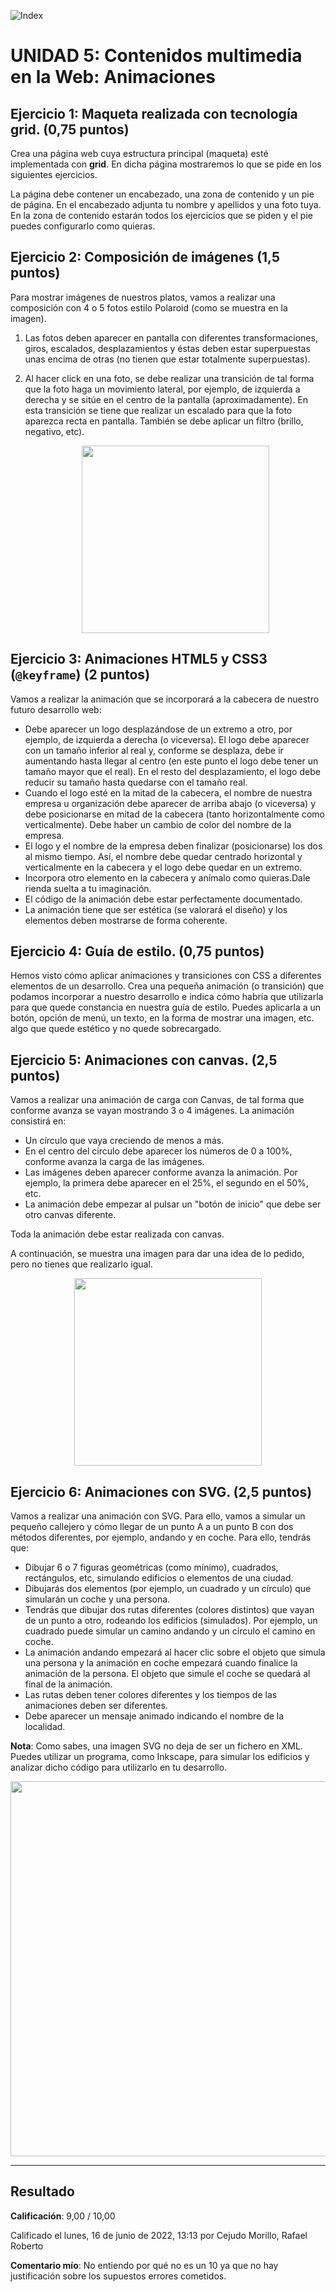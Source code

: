 ![Index](./docs/index.png)

# UNIDAD 5: Contenidos multimedia en la Web: Animaciones

## Ejercicio 1: Maqueta realizada con tecnología grid. (0,75 puntos)
	
Crea una página web cuya estructura principal (maqueta) esté implementada con **grid**. En dicha página mostraremos lo que se pide en los siguientes ejercicios.

La página debe contener un encabezado, una zona de contenido y un pie de página. En el encabezado adjunta tu nombre y apellidos y una foto tuya. En la zona de contenido estarán todos los ejercicios que se piden y el pie puedes configurarlo como quieras.

## Ejercicio 2: Composición de imágenes (1,5 puntos)

Para mostrar imágenes de nuestros platos, vamos a realizar una composición con 4 o 5 fotos estilo Polaroid (como se muestra en la imagen).

1. Las fotos deben aparecer en pantalla con diferentes transformaciones, giros, escalados, desplazamientos y éstas deben estar superpuestas unas encima de otras (no tienen que estar totalmente superpuestas).
2. Al hacer click en una foto, se debe realizar una transición de tal forma que la foto haga un movimiento lateral, por ejemplo, de izquierda a derecha y se sitúe en el centro de la pantalla (aproximadamente). En esta transición se tiene que realizar un escalado para que la foto aparezca recta en pantalla. También se debe aplicar un filtro (brillo, negativo, etc).

	<div align="center">
		<img src="./docs/ejercicio2.png" height="300">
	</div>

## Ejercicio 3: Animaciones HTML5 y CSS3 (`@keyframe`) (2 puntos)

Vamos a realizar la animación que se incorporará a la cabecera de nuestro futuro desarrollo web:
- Debe aparecer un logo desplazándose de un extremo a otro, por ejemplo, de izquierda a derecha (o viceversa). El logo debe aparecer con un tamaño inferior al real y, conforme se desplaza, debe ir aumentando hasta llegar al centro (en este punto el logo debe tener un tamaño mayor que el real). En el resto del desplazamiento, el logo debe reducir su tamaño hasta quedarse con el tamaño real.
- Cuando el logo esté en la mitad de la cabecera, el nombre de nuestra empresa u organización debe aparecer de arriba abajo (o viceversa) y debe posicionarse en mitad de la cabecera (tanto horizontalmente como verticalmente). Debe haber un cambio de color del nombre de la empresa.
- El logo y el nombre de la empresa deben finalizar (posicionarse) los dos al mismo tiempo. Así, el nombre debe quedar centrado horizontal y verticalmente en la cabecera y el logo debe quedar en un extremo.
- Incorpora otro elemento en la cabecera y anímalo como quieras.Dale rienda suelta a tu imaginación.
- El código de la animación debe estar perfectamente documentado.
- La animación tiene que ser estética (se valorará el diseño) y los elementos deben mostrarse de forma coherente.

## Ejercicio 4: Guía de estilo. (0,75 puntos)

Hemos visto cómo aplicar animaciones y transiciones con CSS a diferentes elementos de un desarrollo. Crea una pequeña animación (o transición) que podamos incorporar a nuestro desarrollo e indica cómo habría que utilizarla para que quede constancia en nuestra guía de estilo. Puedes aplicarla a un botón, opción de menú, un texto, en la forma de mostrar una imagen, etc. algo que quede estético y no quede sobrecargado.

## Ejercicio 5: Animaciones con canvas. (2,5 puntos)

Vamos a realizar una animación de carga con Canvas, de tal forma que conforme avanza se vayan mostrando 3 o 4 imágenes. La animación consistirá en:
		
- Un círculo que vaya creciendo de menos a más.</li>
- En el centro del circulo debe aparecer los números de 0 a 100%, conforme avanza la carga de las imágenes.
- Las imágenes deben aparecer conforme avanza la animación. Por ejemplo, la primera debe aparecer en el 25%, el segundo en el 50%, etc.
- La animación debe empezar al pulsar un "botón de inicio" que debe ser otro canvas diferente.

Toda la animación debe estar realizada con canvas.

A continuación, se muestra una imagen para dar una idea de lo pedido, pero no tienes que realizarlo igual.

<div align="center">
	<img src="./adjuntos/docs/ejercicio4.png" height="300">
</div>

## Ejercicio 6: Animaciones con SVG. (2,5 puntos)

Vamos a realizar una animación con SVG. Para ello, vamos a simular un pequeño callejero y cómo llegar de un punto A a un punto B con dos métodos diferentes, por ejemplo, andando y en coche. Para ello, tendrás que:

- Dibujar 6 o 7 figuras geométricas (como mínimo), cuadrados, rectángulos, etc, simulando edificios o elementos de una ciudad.
- Dibujarás dos elementos (por ejemplo, un cuadrado y un círculo) que simularán un coche y una persona.
- Tendrás que dibujar dos rutas diferentes (colores distintos) que vayan de un punto a otro, rodeando los edificios (simulados). Por ejemplo, un cuadrado puede simular un camino andando y un círculo el camino en coche.
- La animación andando empezará al hacer clic sobre el objeto que simula una persona y la animación en coche empezará cuando finalice la animación de la persona. El objeto que simule el coche se quedará al final de la animación.
- Las rutas deben tener colores diferentes y los tiempos de las animaciones deben ser diferentes.
- Debe aparecer un mensaje animado indicando el nombre de la localidad.

**Nota**: Como sabes, una imagen SVG no deja de ser un fichero en XML. Puedes utilizar un programa, como Inkscape, para simular los edificios y analizar dicho código para utilizarlo en tu desarrollo.

<div align="center">
	<img src="./adjuntos/docs/ejercicio6.png" height="600">
</div>

---

## Resultado

**Calificación**: 9,00 / 10,00

Calificado el lunes, 16 de junio de 2022, 13:13 por	Cejudo Morillo, Rafael Roberto

**Comentario mío**: No entiendo por qué no es un 10 ya que no hay justificación sobre los supuestos errores cometidos.